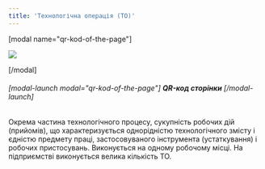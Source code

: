 ```yaml
---
title: 'Технологічна операція (ТО)'
---
```


 
[modal name="qr-kod-of-the-page"]

![](https://chart.googleapis.com/chart?chs=300x300&amp;cht=qr&amp;chl=https://books.m-e.pp.ua/tekhnologichna-operaciya-to.html) 

[/modal]

###### [modal-launch modal="qr-kod-of-the-page"] **QR-код сторінки** [/modal-launch]

Окрема частина технологічного процесу, сукупність робочих дій (прийомів), що характеризується однорідністю технологічного змісту і єдністю предмету праці, застосовуваного інструмента (устаткування) і робочих пристосувань. Виконується на одному робочому місці.
На підприємстві виконується велика кількість ТО.